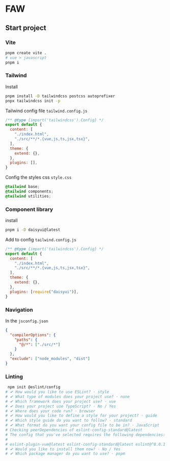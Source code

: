 # FAW

## Start project

### Vite

```sh
pnpm create vite .
# vue > javascript
pnpm i
```

### Tailwind

Install

```sh
pnpm install -D tailwindcss postcss autoprefixer
pnpx tailwindcss init -p

```

Tailwind config file `tailwind.config.js`

```js
/** @type {import('tailwindcss').Config} */
export default {
  content: [
    "./index.html",
    "./src/**/*.{vue,js,ts,jsx,tsx}",
  ],
  theme: {
    extend: {},
  },
  plugins: [],
}
```

Config the styles css `style.css`

```css
@tailwind base;
@tailwind components;
@tailwind utilities;

```

### Component library

install

```sh
pnpm i -D daisyui@latest
```

Add to config `tailwind.config.js`

```js
/** @type {import('tailwindcss').Config} */
export default {
  content: [
    "./index.html",
    "./src/**/*.{vue,js,ts,jsx,tsx}",
  ],
  theme: {
    extend: {},
  },
  plugins: [require("daisyui")],
}
```

### Navigation

In the `jsconfig.json`

```json
{
  "compilerOptions": {
    "paths": {
      "@/*": ["./src/*"]
    }
  },
  "exclude": ["node_modules", "dist"]
}
```

### Linting

```sh
 npm init @eslint/config 
# ✔ How would you like to use ESLint? · style
# ✔ What type of modules does your project use? · none
# ✔ Which framework does your project use? · vue
# ✔ Does your project use TypeScript? · No / Yes
# ✔ Where does your code run? · browser
# ✔ How would you like to define a style for your project? · guide
# ✔ Which style guide do you want to follow? · standard
# ✔ What format do you want your config file to be in? · JavaScript
# Checking peerDependencies of eslint-config-standard@latest
# The config that you've selected requires the following dependencies:
# 
# eslint-plugin-vue@latest eslint-config-standard@latest eslint@^8.0.1 eslint-plugin-import@^2.25.2 eslint-plugin-n@^15.0.0 || ^16.0.0  eslint-plugin-promise@^6.0.0
# ✔ Would you like to install them now? · No / Yes
# ✔ Which package manager do you want to use? · pnpm

```
